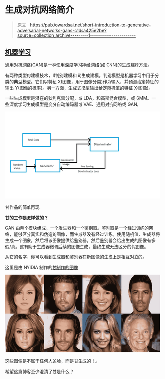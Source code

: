 # 生成对抗网络简介

> 原文：<https://pub.towardsai.net/short-introduction-to-generative-adversarial-networks-gans-c1dca425e2be?source=collection_archive---------1----------------------->

## [机器学习](https://towardsai.net/p/category/machine-learning)

通用对抗网络(GAN)是一种使用深度学习神经网络(如 CNN)的生成建模方法。

有两种类型的建模技术，I)判别建模和 ii)生成建模。判别模型是机器学习中用于分类的典型模型。它们以特征 X(图像，用于图像分类)作为输入，并预测给定特征的输出 Y(图像的概率)。另一方面，生成式模型输出给定随机值的特征 X(图像)。

一些生成模型是潜在的狄利克雷分配，或 LDA，和高斯混合模型，或 GMM。一些深度学习生成模型是变分自动编码器或 VAE、通用对抗网络或 GAN。

![](img/f3196153574eceef1f81d9ea8544fcaf.png)

甘作品的简单再现

**甘的工作是怎样做的？**

GAN 由两个模块组成，一个发生器和一个鉴别器。鉴别器是一个经过训练的网络，能够区分真实和伪造的图像，而生成器没有经过训练。使用随机值，生成器将生成一个图像，然后将该图像提供给鉴别器。然后鉴别器会给出生成的图像有多假/真。这有助于生成器微调后续的图像生成，最终生成无法区分的假图像。

从它的名字，你可以看到生成器和鉴别器在新图像的生成上是相互对立的。

这里是由 NVIDIA 制作的[甘制作的图像](https://research.nvidia.com/sites/default/files/pubs/2017-10_Progressive-Growing-of/karras2018iclr-paper.pdf)

![](img/e291d12a09306ded002d4f430ae1b4db.png)

这些图像是不属于任何人的脸，而是甘生成的！。

希望这篇博客至少澄清了甘是什么？